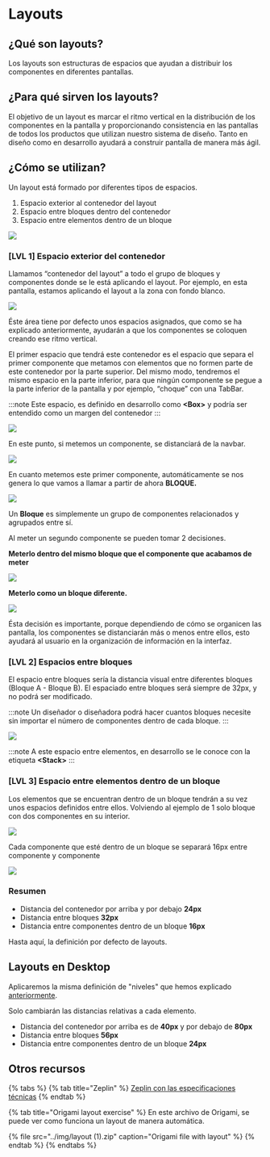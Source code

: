 # Layouts

## ¿Qué son layouts?

Los layouts son estructuras de espacios que ayudan a distribuir los componentes en diferentes pantallas.

## ¿Para qué sirven los layouts?

El objetivo de un layout es marcar el ritmo vertical en la distribución de los componentes en la pantalla y proporcionando consistencia en las pantallas de todos los productos que utilizan nuestro sistema de diseño. Tanto en diseño como en desarrollo ayudará a construir pantalla de manera más ágil.

## ¿Cómo se utilizan?

Un layout está formado por diferentes tipos de espacios.

1. Espacio exterior al contenedor del layout
2. Espacio entre bloques dentro del contenedor
3. Espacio entre elementos dentro de un bloque

![](../img/image%20%281%29.png)

### \[LVL 1\] Espacio exterior del contenedor

Llamamos “contenedor del layout” a todo el grupo de bloques y componentes donde se le está aplicando el layout. Por ejemplo, en esta pantalla, estamos aplicando el layout a la zona con fondo blanco.

![](https://lh6.googleusercontent.com/ZofcM4GyHGhmMCi5ebxdbRD2wkhz86HFl2zph_10RARksCiIILwK8Q7rmoDyWRiZwaXi8yGkxMY6055km9lgWuuhE_Eqnewme_k3663MzJm4G37qKzCXMsWksF3FsroOVVlqn5gM)

Éste área tiene por defecto unos espacios asignados, que como se ha explicado anteriormente, ayudarán a que los componentes se coloquen creando ese ritmo vertical.

El primer espacio que tendrá este contenedor es el espacio que separa el primer componente que metamos con elementos que no formen parte de este contenedor por la parte superior. Del mismo modo, tendremos el mismo espacio en la parte inferior, para que ningún componente se pegue a la parte inferior de la pantalla y por ejemplo, “choque” con una TabBar.

:::note
Este espacio, es definido en desarrollo como **&lt;Box&gt;** y podría ser entendido como un margen del contenedor
:::

![](https://lh6.googleusercontent.com/LlRETl4xCZL0t9wOcGIInRnJnxj1W-LgYR3jo03hhGf6kif8ufxXyxyF_KCQLuUq2_0SvkoAsA6d8RsOMeguT9sLnANYwRZRO7jzr8LlLfU7HvO6NCpk-Ooo6-o89COZQFIbPbvS)

En este punto, si metemos un componente, se distanciará de la navbar.

![](https://lh3.googleusercontent.com/duxem9hNofReJk5C-8LNU3m3S6oGg1zfqWTjNpxCPyM0iv6aKviB-BBvZJgQVir-YHRpknKfy5C4fS_mOpyGkHDHT1A-QEH0LKYen_zIffeKTgsVGqCbghYOvu-V68abBV2wy9ZV)

En cuanto metemos este primer componente, automáticamente se nos genera lo que vamos a llamar a partir de ahora **BLOQUE.**

![](https://lh6.googleusercontent.com/MAZq7A_J1FPLUzcwvtrbKa44OJnFLRbMbebUOPVeg-q8llSCSRkKSdINqUIMFPnXlgLHOof7R6PfTff-fQOXtcZvYVhwCxTCauxyt8u5DMkWFoih8W5KKlV5Q4WrBu4ZfQcmfc7M)

Un **Bloque** es simplemente un grupo de componentes relacionados y agrupados entre sí.

Al meter un segundo componente se pueden tomar 2 decisiones.

**Meterlo dentro del mismo bloque que el componente que acabamos de meter**

![](https://lh6.googleusercontent.com/BvmCxnhiZJkQITrDK-GtySLBewPX4lxO36l7bTeyxLHsul8hIzLAhmcmemoehDSfQ72voZLfTHQJHHh_Qtr0qyIZS21jiYfKk-_ZRj9TbHGXnFHNFFF2zcIZYnGQYUmfECoCKIUX)

**Meterlo como un bloque diferente.**

![](https://lh4.googleusercontent.com/1JhWHj_XU2Av86kXRrWOnB9CnM8KkToi_mVBnKltXDwkCf5q2U4lll1tWM_rgDWyGxa-5uAPbbaPIps53cUc5dYABK22f5nxuyKSsCZLOEhn5JF5kzcoYeAzs5zuzqdC7gfbWIE_)

Ésta decisión es importante, porque dependiendo de cómo se organicen las pantalla, los componentes se distanciarán más o menos entre ellos, esto ayudará al usuario en la organización de información en la interfaz.

### \[LVL 2\] Espacios entre bloques

El espacio entre bloques sería la distancia visual entre diferentes bloques \(Bloque A - Bloque B\). El espaciado entre bloques será siempre de 32px, y no podrá ser modificado.

:::note
Un diseñador o diseñadora podrá hacer cuantos bloques necesite sin importar el número de componentes dentro de cada bloque.
:::

![](https://lh6.googleusercontent.com/8d2Ylrp-6rEbVC8lC73KE_02gzQGiR9aS-_uBORG8XCSU4jz9uK_cgoixgKwWOf4Lt-Jk_MZyFVJcBUjxFzTWWMh2S8pXdolhTdX0-Y690q4cgelNBXetqxwcozuqZxmsBvtJxeJ)

:::note
A este espacio entre elementos, en desarrollo se le conoce con la etiqueta **&lt;Stack&gt;**
:::

### \[LVL 3\] **Espacio entre elementos dentro de un bloque**

Los elementos que se encuentran dentro de un bloque tendrán a su vez unos espacios definidos entre ellos. Volviendo al ejemplo de 1 solo bloque con dos componentes en su interior.

![](https://lh6.googleusercontent.com/BvmCxnhiZJkQITrDK-GtySLBewPX4lxO36l7bTeyxLHsul8hIzLAhmcmemoehDSfQ72voZLfTHQJHHh_Qtr0qyIZS21jiYfKk-_ZRj9TbHGXnFHNFFF2zcIZYnGQYUmfECoCKIUX)

Cada componente que esté dentro de un bloque se separará 16px entre componente y componente

![](https://lh3.googleusercontent.com/WN0gkgDTjsQCiAYV11kWPCLjhT2kZZbtQuEfQF9kHmnkiaEiC4tkGSioyoFXHqqv6NyrDR4aYJlnW8-ZtY9o8KGmB1KFoEhgXFqIWzBTSoeqENLhHaVxw_iNJAthNqZiGYLqczxy)

### Resumen

* Distancia del contenedor por arriba y por debajo **24px**
* Distancia entre bloques **32px**
* Distancia entre componentes dentro de un bloque **16px**

Hasta aquí, la definición por defecto de layouts.

## Layouts en Desktop

Aplicaremos la misma definición de "niveles" que hemos explicado [anteriormente](https://app.gitbook.com/@tef-novum/s/novum/design/fundamentals/layouts#como-se-utilizan).

Solo cambiarán las distancias relativas a cada elemento.

* Distancia del contenedor por arriba es de **40px** y por debajo de **80px**
* Distancia entre bloques **56px**
* Distancia entre componentes dentro de un bloque **24px**

## Otros recursos

{% tabs %}
{% tab title="Zeplin" %}
[Zeplin con las especificaciones técnicas](https://app.zeplin.io/project/5d653c69f828bf7299c551c1/screen/5f1e9e3eab9a393acc54f8fa/)
{% endtab %}

{% tab title="Origami layout exercise" %}
En este archivo de Origami, se puede ver como funciona un layout de manera automática.

{% file src="../img/layout \(1\).zip" caption="Origami file with layout" %}
{% endtab %}
{% endtabs %}

